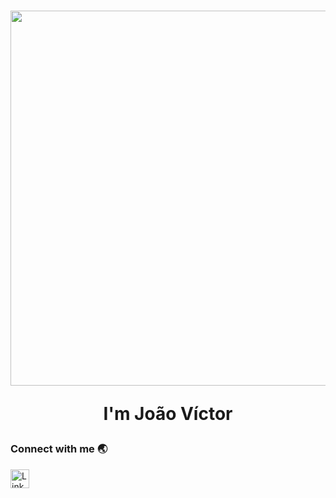 <p>
<h1 align="center">
  <img src="https://c.tenor.com/DSG9ZID25nsAAAAC/hello-there-general-kenobi.gif" width="600px"> 
  <p> I'm João Víctor </p>
</h1>

### Connect with me 🌏
[<img align="left" alt=" LinkedIn" width="30px" src="https://cdn.jsdelivr.net/gh/devicons/devicon/icons/linkedin/linkedin-original.svg" />][linkedin]


[linkedin]: https://www.linkedin.com/in/joaovspaschuino/
